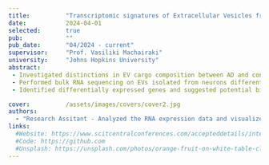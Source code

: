```yaml
---
title:          "Transcriptomic signatures of Extracellular Vesicles from Alzheimer’s Disease iPSC-derived Neurons."
date:           2024-04-01
selected:       true
pub:            ""
pub_date:       "04/2024 - current"
supervisor:     "Prof. Vasiliki Machairaki"
university:     "Johns Hopkins University"
abstract:
 - Investigated distinctions in EV cargo composition between AD and control neurons derived from iPSCs.
 - Performed bulk RNA sequencing on EVs isolated from neurons differentiated from AD patients (n=8) and healthy individuals (n=6).  
 - Identified differentially expressed genes and suggested potential biomarkers for AD.

cover:          /assets/images/covers/cover2.jpg
authors:
  - "Research Assitant - Analyzed the RNA expression data and visualized the results."
links:
  #Website: https://www.scitcentralconferences.com/accepteddetails/international-conference-on-biomedical-and-cancer-research-2024/2711
  #Code: https://github.com
  #Unsplash: https://unsplash.com/photos/orange-fruit-on-white-table-cloth-ISX_imp8t1o
---
```

